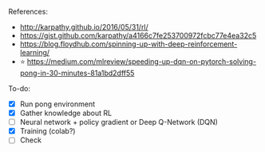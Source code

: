 References:
- http://karpathy.github.io/2016/05/31/rl/
- https://gist.github.com/karpathy/a4166c7fe253700972fcbc77e4ea32c5
- https://blog.floydhub.com/spinning-up-with-deep-reinforcement-learning/
- :star: https://medium.com/mlreview/speeding-up-dqn-on-pytorch-solving-pong-in-30-minutes-81a1bd2dff55

To-do:
- [x] Run pong environment
- [x] Gather knowledge about RL
- [ ] Neural network + policy gradient or Deep Q-Network (DQN)
- [x] Training (colab?)
- [ ] Check
